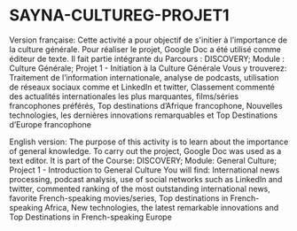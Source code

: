 # SAYNA-CULTUREG-PROJET1

Version française:
Cette activité a pour objectif de s'initier à l’importance de la culture générale.
Pour réaliser le projet, Google Doc a été utilisé comme éditeur de texte. 
Il fait partie intégrante du Parcours : DISCOVERY; Module : Culture Générale; Projet 1 - Initiation à la Culture Générale
Vous y trouverez: Traitement de l’information internationale, analyse de podcasts, utilisation de réseaux sociaux comme et LinkedIn et twitter, Classement commenté des actualités internationales les plus marquantes, films/séries francophones préférés, Top destinations d’Afrique francophone, Nouvelles technologies, les dernières innovations remarquables et Top Destinations d’Europe francophone

English version:
The purpose of this activity is to learn about the importance of general knowledge.
To carry out the project, Google Doc was used as a text editor. 
It is part of the Course: DISCOVERY; Module: General Culture; Project 1 - Introduction to General Culture
You will find: International news processing, podcast analysis, use of social networks such as LinkedIn and twitter, commented ranking of the most outstanding international news, favorite French-speaking movies/series, Top destinations in French-speaking Africa, New technologies, the latest remarkable innovations and Top Destinations in French-speaking Europe

